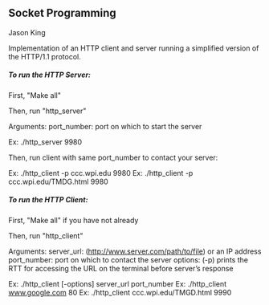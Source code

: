 ## Socket Programming

Jason King

Implementation of an HTTP client and server running a simplified version of the HTTP/1.1 protocol.


##### To run the HTTP Server:

First, "Make all"

Then, run "http_server"

  Arguments:
  port_number: port on which to start the server

  Ex: ./http_server 9980

  Then, run client with same port_number to contact your server:

  Ex: ./http_client -p ccc.wpi.edu 9980
  Ex: ./http_client -p ccc.wpi.edu/TMDG.html 9980

##### To run the HTTP Client:

First, "Make all" if you have not already

Then, run "http_client"

  Arguments:
  server_url: (http://www.server.com/path/to/file) or an IP address
  port_number: port on which to contact the server
  options: (-p) prints the RTT for accessing the URL on the terminal before server’s
  response

  Ex: ./http_client [-options] server_url port_number
  Ex: ./http_client www.google.com 80
  Ex: ./http_client ccc.wpi.edu/TMGD.html 9990
